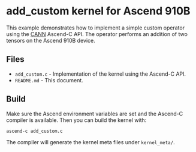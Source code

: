 # add_custom kernel for Ascend 910B

This example demonstrates how to implement a simple custom operator using the
[CANN](https://www.hiascend.com/software/cann) Ascend-C API. The operator performs an
addition of two tensors on the Ascend 910B device.

## Files

- `add_custom.c`  - Implementation of the kernel using the Ascend-C API.
- `README.md`      - This document.

## Build

Make sure the Ascend environment variables are set and the Ascend-C compiler is
available. Then you can build the kernel with:

```bash
ascend-c add_custom.c
```

The compiler will generate the kernel meta files under `kernel_meta/`.
